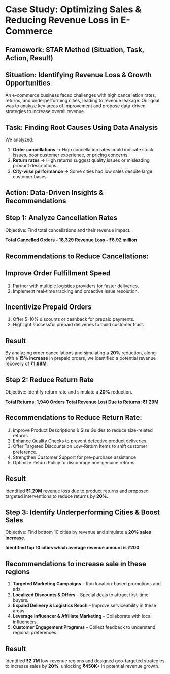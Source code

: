 # Case Study: Optimizing Sales & Reducing Revenue Loss in E-Commerce
## Framework: STAR Method (Situation, Task, Action, Result)

## Situation: Identifying Revenue Loss & Growth Opportunities
An e-commerce business faced challenges with high cancellation rates, returns, and underperforming cities, leading to revenue leakage. Our goal was to analyze key areas of improvement and propose data-driven strategies to increase overall revenue.

## Task: Finding Root Causes Using Data Analysis
We analyzed:
1. **Order cancellations** → High cancellation rates could indicate stock issues, poor customer experience, or pricing concerns.
2. **Return rates** → High returns suggest quality issues or misleading product descriptions.
3. **City-wise performance** → Some cities had low sales despite large customer bases.

## Action: Data-Driven Insights & Recommendations
## Step 1: Analyze Cancellation Rates
Objective: Find total cancellations and their revenue impact.

**Total Cancelled Orders - 18,329**
**Revenue Loss - ₹6.92 million**

## Recommendations to Reduce Cancellations:
## Improve Order Fulfillment Speed
1. Partner with multiple logistics providers for faster deliveries.
2. Implement real-time tracking and proactive issue resolution.
## Incentivize Prepaid Orders
1. Offer 5-10% discounts or cashback for prepaid payments.
2. Highlight successful prepaid deliveries to build customer trust.

## Result
By analyzing order cancellations and simulating a **20%** reduction, along with a **15% increase** in prepaid orders, we identified a potential revenue recovery of **₹1.88M**. 

## Step 2: Reduce Return Rate
Objective: Identify return rate and simulate a **20%** reduction.

**Total Returns: 1,940 Orders**
**Total Revenue Lost Due to Returns: ₹1.29M**

## Recommendations to Reduce Return Rate:
1. Improve Product Descriptions & Size Guides to reduce size-related returns.
2. Enhance Quality Checks to prevent defective product deliveries.
3. Offer Targeted Discounts on Low-Return Items to shift customer preference.
4. Strengthen Customer Support for pre-purchase assistance.
5. Optimize Return Policy to discourage non-genuine returns.

## Result
Identified **₹1.29M** revenue loss due to product returns and proposed targeted interventions to reduce returns by **20%**.


## Step 3: Identify Underperforming Cities & Boost Sales
Objective: Find bottom 10 cities by revenue and simulate a **20% sales increase**.

**Identified top 10 cities which average revenue amount is ₹200**

## Recommendations to increase sale in these regions
1. **Targeted Marketing Campaigns** – Run location-based promotions and ads.
2. **Localized Discounts & Offers** – Special deals to attract first-time buyers.
3. **Expand Delivery & Logistics Reach** – Improve serviceability in these areas.
4. **Leverage Influencer & Affiliate Marketing** – Collaborate with local influencers.
5. **Customer Engagement Programs** – Collect feedback to understand regional preferences.

## Result
Identified **₹2.7M** low-revenue regions and designed geo-targeted strategies to increase sales by **20%**, unlocking **₹450K+** in potential revenue growth.


